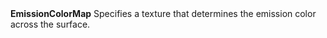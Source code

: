 <tr>
<td><strong>EmissionColorMap</strong></td>
<td>Specifies a texture that determines the emission color across the surface.</td>
</tr>

